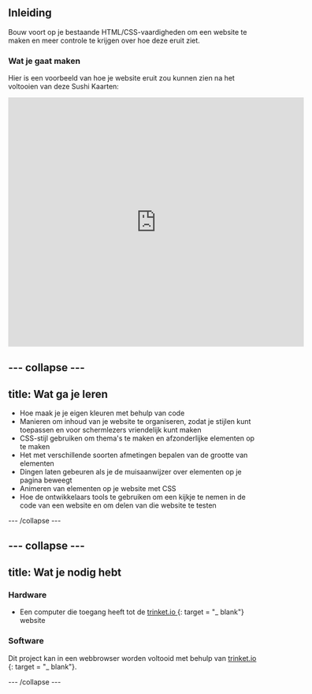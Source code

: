 ## Inleiding

Bouw voort op je bestaande HTML/CSS-vaardigheden om een ​​website te maken en meer controle te krijgen over hoe deze eruit ziet.

### Wat je gaat maken

Hier is een voorbeeld van hoe je website eruit zou kunnen zien na het voltooien van deze Sushi Kaarten:

<div class="trinket">
  <iframe src="https://trinket.io/embed/html/0e7f7e6713?outputOnly=true&start=result" width="600" height="505" frameborder="0" marginwidth="0" marginheight="0" allowfullscreen>
  </iframe>
</div>

## \--- collapse \---

## title: Wat ga je leren

+ Hoe maak je je eigen kleuren met behulp van code
+ Manieren om inhoud van je website te organiseren, zodat je stijlen kunt toepassen en voor schermlezers vriendelijk kunt maken
+ CSS-stijl gebruiken om thema's te maken en afzonderlijke elementen op te maken
+ Het met verschillende soorten afmetingen bepalen van de grootte van elementen
+ Dingen laten gebeuren als je de muisaanwijzer over elementen op je pagina beweegt
+ Animeren van elementen op je website met CSS
+ Hoe de ontwikkelaars tools te gebruiken om een ​​kijkje te nemen in de code van een website en om delen van die website te testen

\--- /collapse \---

## \--- collapse \---

## title: Wat je nodig hebt

### Hardware

+ Een computer die toegang heeft tot de [ trinket.io ](https://trinket.io) {: target = "_ blank"} website

### Software

Dit project kan in een webbrowser worden voltooid met behulp van [ trinket.io ](https://trinket.io) {: target = "_ blank"}.

\--- /collapse \---